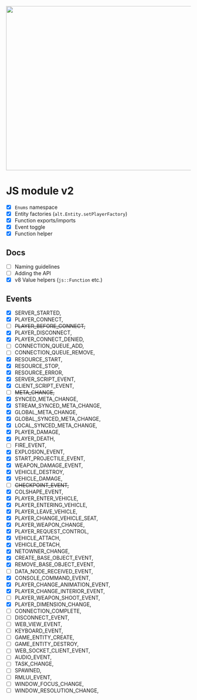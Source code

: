 <img src="https://cdn.discordapp.com/attachments/758680546506178610/1083699499882532965/image.png" height="448" width="896"/>

# JS module v2

- [X] `Enums` namespace
- [X] Entity factories (`alt.Entity.setPlayerFactory`)
- [X] Function exports/imports
- [X] Event toggle
- [X] Function helper

## Docs

- [ ] Naming guidelines
- [ ] Adding the API
- [X] v8 Value helpers (`js::Function` etc.)

## Events

- [X] SERVER_STARTED,
- [X] PLAYER_CONNECT,
- [ ] ~~PLAYER_BEFORE_CONNECT,~~
- [X] PLAYER_DISCONNECT,
- [X] PLAYER_CONNECT_DENIED,
- [ ] CONNECTION_QUEUE_ADD,
- [ ] CONNECTION_QUEUE_REMOVE,
- [X] RESOURCE_START,
- [X] RESOURCE_STOP,
- [X] RESOURCE_ERROR,
- [X] SERVER_SCRIPT_EVENT,
- [X] CLIENT_SCRIPT_EVENT,
- [ ] ~~META_CHANGE,~~
- [X] SYNCED_META_CHANGE,
- [X] STREAM_SYNCED_META_CHANGE,
- [X] GLOBAL_META_CHANGE,
- [X] GLOBAL_SYNCED_META_CHANGE,
- [X] LOCAL_SYNCED_META_CHANGE,
- [X] PLAYER_DAMAGE,
- [X] PLAYER_DEATH,
- [ ] FIRE_EVENT,
- [X] EXPLOSION_EVENT,
- [X] START_PROJECTILE_EVENT,
- [X] WEAPON_DAMAGE_EVENT,
- [X] VEHICLE_DESTROY,
- [X] VEHICLE_DAMAGE,
- [ ] ~~CHECKPOINT_EVENT,~~
- [X] COLSHAPE_EVENT,
- [X] PLAYER_ENTER_VEHICLE,
- [X] PLAYER_ENTERING_VEHICLE,
- [X] PLAYER_LEAVE_VEHICLE,
- [X] PLAYER_CHANGE_VEHICLE_SEAT,
- [X] PLAYER_WEAPON_CHANGE,
- [X] PLAYER_REQUEST_CONTROL,
- [X] VEHICLE_ATTACH,
- [X] VEHICLE_DETACH,
- [X] NETOWNER_CHANGE,
- [X] CREATE_BASE_OBJECT_EVENT,
- [X] REMOVE_BASE_OBJECT_EVENT,
- [ ] DATA_NODE_RECEIVED_EVENT,
- [X] CONSOLE_COMMAND_EVENT,
- [X] PLAYER_CHANGE_ANIMATION_EVENT,
- [X] PLAYER_CHANGE_INTERIOR_EVENT,
- [ ] PLAYER_WEAPON_SHOOT_EVENT,
- [X] PLAYER_DIMENSION_CHANGE,
- [ ] CONNECTION_COMPLETE,
- [ ] DISCONNECT_EVENT,
- [ ] WEB_VIEW_EVENT,
- [ ] KEYBOARD_EVENT,
- [ ] GAME_ENTITY_CREATE,
- [ ] GAME_ENTITY_DESTROY,
- [ ] WEB_SOCKET_CLIENT_EVENT,
- [ ] AUDIO_EVENT,
- [ ] TASK_CHANGE,
- [ ] SPAWNED,
- [ ] RMLUI_EVENT,
- [ ] WINDOW_FOCUS_CHANGE,
- [ ] WINDOW_RESOLUTION_CHANGE,
